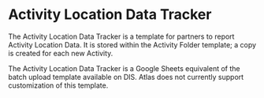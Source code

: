 # Activity Location Data Tracker

The Activity Location Data Tracker is a template for partners to report Activity Location Data. It is stored within the Activity Folder template; a copy is created for each new Activity.

The Activity Location Data Tracker is a Google Sheets equivalent of the batch upload template available on DIS. Atlas does not currently support customization of this template.



